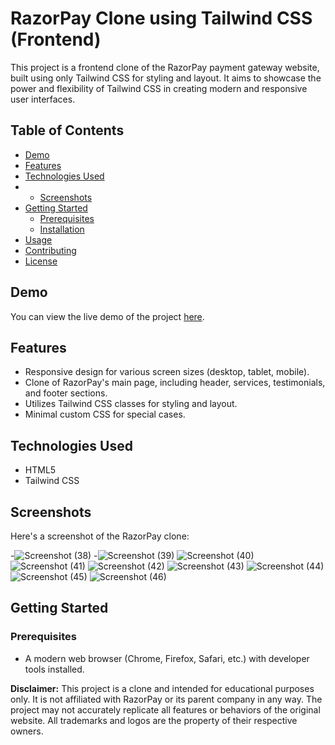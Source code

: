 # RazorPay Clone using Tailwind CSS (Frontend)



This project is a frontend clone of the RazorPay payment gateway website, built using only Tailwind CSS for styling and layout. It aims to showcase the power and flexibility of Tailwind CSS in creating modern and responsive user interfaces.

## Table of Contents

- [Demo](#demo)
- [Features](#features)
- [Technologies Used](#technologies-used)
- - [Screenshots](#screenshots)
- [Getting Started](#getting-started)
  - [Prerequisites](#prerequisites)
  - [Installation](#installation)
- [Usage](#usage)
- [Contributing](#contributing)
- [License](#license)

## Demo

You can view the live demo of the project [here](https://your-demo-link.com).

## Features

- Responsive design for various screen sizes (desktop, tablet, mobile).
- Clone of RazorPay's main page, including header, services, testimonials, and footer sections.
- Utilizes Tailwind CSS classes for styling and layout.
- Minimal custom CSS for special cases.

## Technologies Used

- HTML5
- Tailwind CSS
## Screenshots

Here's a screenshot of the RazorPay clone:

-![Screenshot (38)](https://github.com/gauravraoj/RAZORPAY_CLONE/assets/96016132/c68ee1b4-745f-4b22-9960-ed16a9e63056)
-![Screenshot (39)](https://github.com/gauravraoj/RAZORPAY_CLONE/assets/96016132/c70ea1d9-15e7-40ca-8bcc-355fab4d80e4)
![Screenshot (40)](https://github.com/gauravraoj/RAZORPAY_CLONE/assets/96016132/898fde88-06de-478a-b88c-4586339f7826)
![Screenshot (41)](https://github.com/gauravraoj/RAZORPAY_CLONE/assets/96016132/08b14b8a-78e0-4aaa-826b-0695f5dbcc7c)
![Screenshot (42)](https://github.com/gauravraoj/RAZORPAY_CLONE/assets/96016132/90de5b95-8cd9-4f79-8046-eb64d9ddb887)
![Screenshot (43)](https://github.com/gauravraoj/RAZORPAY_CLONE/assets/96016132/488b88a7-6741-48e6-b28a-b6b957049ea5)
![Screenshot (44)](https://github.com/gauravraoj/RAZORPAY_CLONE/assets/96016132/2c712a71-09c0-4d97-ae59-7778a9672e23)
![Screenshot (45)](https://github.com/gauravraoj/RAZORPAY_CLONE/assets/96016132/76a78a87-335f-471f-81e2-36cb65951793)
![Screenshot (46)](https://github.com/gauravraoj/RAZORPAY_CLONE/assets/96016132/691730af-d65b-415e-b620-c7ba5ee63503)







## Getting Started

### Prerequisites

- A modern web browser (Chrome, Firefox, Safari, etc.) with developer tools installed.





**Disclaimer:** This project is a clone and intended for educational purposes only. It is not affiliated with RazorPay or its parent company in any way. The project may not accurately replicate all features or behaviors of the original website. All trademarks and logos are the property of their respective owners.
